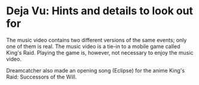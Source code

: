 # Deja Vu: Hints and details to look out for

The music video contains two different versions of the same events; only one of them is real.
The music video is a tie-in to a mobile game called King's Raid. Playing the game is,
however, not necessary to enjoy the music video.

Dreamcatcher also made an opening song (Eclipse) for the anime King's Raid: Successors of the Will.
